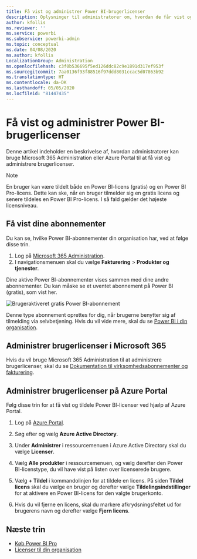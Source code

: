 ```yaml
---
title: Få vist og administrer Power BI-brugerlicenser
description: Oplysninger til administratorer om, hvordan de får vist og administrerer Power BI-brugerlicenserne i deres organisation.
author: kfollis
ms.reviewer: ''
ms.service: powerbi
ms.subservice: powerbi-admin
ms.topic: conceptual
ms.date: 04/08/2020
ms.author: kfollis
LocalizationGroup: Administration
ms.openlocfilehash: c3f0b536695f5ed126ddc82c9e1891d317ef953f
ms.sourcegitcommit: 7aa0136f93f88516f97ddd8031ccac5d07863b92
ms.translationtype: HT
ms.contentlocale: da-DK
ms.lasthandoff: 05/05/2020
ms.locfileid: "81447435"
---
```

# <a name="view-and-manage-power-bi-user-licenses"></a>Få vist og administrer Power BI-brugerlicenser

Denne artikel indeholder en beskrivelse af, hvordan administratorer kan bruge Microsoft 365 Administration eller Azure Portal til at få vist og administrere brugerlicenser.

> [!NOTE]
>
>En bruger kan være tildelt både en Power BI-licens (gratis) og en Power BI Pro-licens. Dette kan ske, når en bruger tilmelder sig en gratis licens og senere tildeles en Power BI Pro-licens. I så fald gælder det højeste licensniveau.
>

## <a name="view-your-subscriptions"></a>Få vist dine abonnementer

Du kan se, hvilke Power BI-abonnementer din organisation har, ved at følge disse trin.

1. Log på [Microsoft 365 Administration](https://admin.microsoft.com).
2. I navigationsmenuen skal du vælge **Fakturering** > **Produkter og tjenester**.

Dine aktive Power BI-abonnementer vises sammen med dine andre abonnementer. Du kan måske se et uventet abonnement på Power BI (gratis), som vist her.

  ![Brugeraktiveret gratis Power BI-abonnement](media/service-admin-manage-licenses/power-bi-free-user-activated.png)

Denne type abonnement oprettes for dig, når brugerne benytter sig af tilmelding via selvbetjening. Hvis du vil vide mere, skal du se [Power BI i din organisation](https://docs.microsoft.com/microsoft-365/admin/misc/power-bi-in-your-organization?view=o365-worldwide).

## <a name="manage-user-licenses-in-microsoft-365"></a>Administrer brugerlicenser i Microsoft 365

Hvis du vil bruge Microsoft 365 Administration til at administrere brugerlicenser, skal du se [Dokumentation til virksomhedsabonnementer og fakturering](https://docs.microsoft.com/microsoft-365/commerce/?view=o365-worldwide).

## <a name="manage-user-licenses-in-azure-portal"></a>Administrer brugerlicenser på Azure Portal

Følg disse trin for at få vist og tildele Power BI-licenser ved hjælp af Azure Portal.

1. Log på [Azure Portal](https://portal.azure.com).

2. Søg efter og vælg **Azure Active Directory**.

3. Under **Administrer** i ressourcemenuen i Azure Active Directory skal du vælge **Licenser**.

4. Vælg **Alle produkter** i ressourcemenuen, og vælg derefter den Power BI-licenstype, du vil have vist på listen over licenserede brugere.

5. Vælg **+ Tildel** i kommandolinjen for at tildele en licens. På siden **Tildel licens** skal du vælge en bruger og derefter vælge **Tildelingsindstillinger** for at aktivere en Power BI-licens for den valgte brugerkonto.

6. Hvis du vil fjerne en licens, skal du markere afkrydsningsfeltet ud for brugerens navn og derefter vælge **Fjern licens**.

## <a name="next-steps"></a>Næste trin

- [Køb Power BI Pro](../service-admin-purchasing-power-bi-pro.md)
- [Licenser til din organisation](../service-admin-licensing-organization.md)
